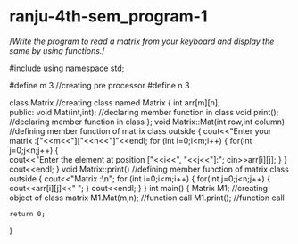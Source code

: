 # ranju-4th-sem_program-1

/*Write the program to read a matrix from your keyboard and display 
the same by using functions.*/

#include <iostream>
using namespace std;

#define m 3                              //creating pre processor
#define n 3

class Matrix                             //creating class named Matrix
{
    int arr[m][n];                       
    public:
    void Mat(int,int);                   //declaring member function in class
    void print();                        //declaring member function in class
};
void Matrix::Mat(int row,int column)     //defining member function of matrix class outside
{
    cout<<"Enter your matrix :["<<m<<"]["<<n<<"]"<<endl;
    for (int i=0;i<m;i++) 
    {
        for(int j=0;j<n;j++)
        {   
            cout<<"Enter the element at position ["<<i<<", "<<j<<"]:";
            cin>>arr[i][j];
        }
    }
    cout<<endl;
}
void Matrix::print()                     //defining member function of matrix class outside
{
    cout<<"Matrix :\n";
      for (int i=0;i<m;i++) 
    {
        for(int j=0;j<n;j++)
        {
            cout<<arr[i][j]<<" ";
        }
        cout<<endl;
    }
}
int main()
{
    Matrix M1;                        //creating object of class matrix 
    M1.Mat(m,n);                      //function call
    M1.print();                       //function call

    return 0;
}
